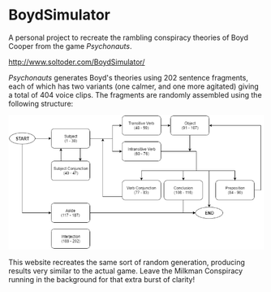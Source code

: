 # BoydSimulator

A personal project to recreate the rambling conspiracy theories of Boyd Cooper
from the game *Psychonauts*.

http://www.soltoder.com/BoydSimulator/

*Psychonauts* generates Boyd's theories using 202 sentence fragments, each of which has
two variants (one calmer, and one more agitated) giving a total of 404
voice clips. The fragments are randomly assembled using the following structure:

![Flowchart of sentence structure](flowchart.png)

This website recreates the same sort of random generation, producing results very similar
to the actual game. Leave the Milkman Conspiracy running in the background for that extra
burst of clarity!
